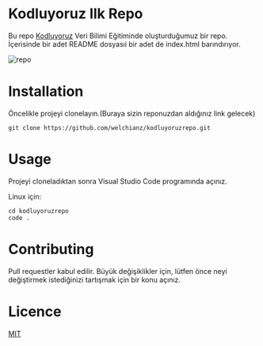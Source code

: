 # Kodluyoruz Ilk Repo

Bu repo [Kodluyoruz](https://www.kodluyoruz.org/) Veri Bilimi Eğitiminde oluşturduğumuz bir repo. İçerisinde bir adet README dosyasıi bir adet de index.html barındırıyor.

![repo](https://user-images.githubusercontent.com/80834085/162471460-ebcd66a9-2334-427e-9158-a06eff21b72b.PNG)

# Installation

Öncelikle projeyi clonelayın.(Buraya sizin reponuzdan aldığınız link gelecek)
```
git clone https://github.com/welchianz/kodluyoruzrepo.git
```
# Usage 

Projeyi cloneladıktan sonra Visual Studio Code programında açınız.

Linux için:

```
cd kodluyoruzrepo 
code .
```




# Contributing

Pull requestler kabul edilir. Büyük değişiklikler için, lütfen önce neyi değiştirmek istediğinizi tartışmak için bir konu açınız.

# Licence

[MIT](https://choosealicense.com/licenses/mit/)
